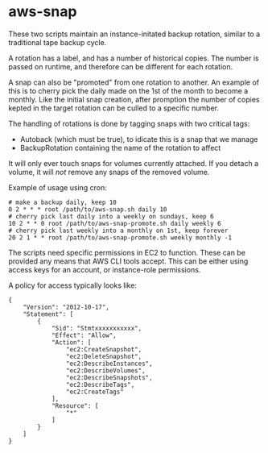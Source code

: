 aws-snap
========

These two scripts maintain an instance-initated backup rotation, similar
to a traditional tape backup cycle.

A rotation has a label, and has a number of historical copies. The number
is passed on runtime, and therefore can be different for each rotation.

A snap can also be "promoted" from one rotation to another. An example
of this is to cherry pick the daily made on the 1st of the month to become
a monthly. Like the initial snap creation, after promption the number
of copies kepted in the target rotation can be culled to a specific number.

The handling of rotations is done by tagging snaps with two critical tags:

- Autoback (which must be true), to idicate this is a snap that we manage
- BackupRotation containing the name of the rotation to affect

It will only ever touch snaps for volumes currently attached. If you 
detach a volume, it will *not* remove any snaps of the removed volume.

Example of usage using cron:

```
# make a backup daily, keep 10
0 2 * * * root /path/to/aws-snap.sh daily 10
# cherry pick last daily into a weekly on sundays, keep 6
10 2 * * 0 root /path/to/aws-snap-promote.sh daily weekly 6
# cherry pick last weekly into a monthly on 1st, keep forever
20 2 1 * * root /path/to/aws-snap-promote.sh weekly monthly -1
```

The scripts need specific permissions in EC2 to function. These can be
provided any means that AWS CLI tools accept. This can be either using
access keys for an account, or instance-role permissions.

A policy for access typically looks like:

```
{
    "Version": "2012-10-17",
    "Statement": [
        {
            "Sid": "Stmtxxxxxxxxxxx",
            "Effect": "Allow",
            "Action": [
                "ec2:CreateSnapshot",
                "ec2:DeleteSnapshot",
                "ec2:DescribeInstances",
                "ec2:DescribeVolumes",
                "ec2:DescribeSnapshots",
                "ec2:DescribeTags",
                "ec2:CreateTags"
            ],
            "Resource": [
                "*"
            ]
        }
    ]
}
```


